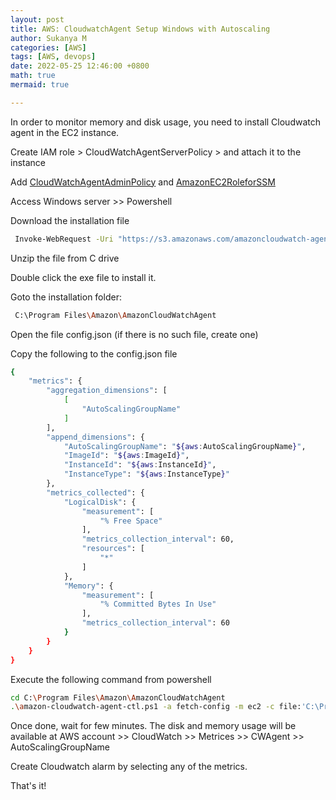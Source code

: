 ```yaml
---
layout: post
title: AWS: CloudwatchAgent Setup Windows with Autoscaling
author: Sukanya M
categories: [AWS]
tags: [AWS, devops]
date: 2022-05-25 12:46:00 +0800
math: true
mermaid: true

---
```



In order to monitor memory and disk usage, you need to install Cloudwatch agent in the EC2 instance.

Create IAM role > CloudWatchAgentServerPolicy > and attach it to the instance

Add [CloudWatchAgentAdminPolicy](https://console.aws.amazon.com/iam/home?region=us-east-1#/policies/arn%3Aaws%3Aiam%3A%3Aaws%3Apolicy%2FCloudWatchAgentAdminPolicy) and [AmazonEC2RoleforSSM](https://console.aws.amazon.com/iam/home?region=us-east-1#/policies/arn%3Aaws%3Aiam%3A%3Aaws%3Apolicy%2Fservice-role%2FAmazonEC2RoleforSSM)

Access Windows server >> Powershell

Download the installation file
```sh
 Invoke-WebRequest -Uri "https://s3.amazonaws.com/amazoncloudwatch-agent/windows/amd64/latest/AmazonCloudWatchAgent.zip" -OutFile "C:\AwsCloudWatchAgent.zip"
 ```
Unzip the file from C drive

Double click the exe file to install it.

Goto the installation folder:

```sh
 C:\Program Files\Amazon\AmazonCloudWatchAgent
```
Open the file config.json (if there is no such file, create one)

Copy the following to the config.json file

```sh
{
	"metrics": {
		"aggregation_dimensions": [
			[
				"AutoScalingGroupName"
			]
		],
		"append_dimensions": {
			"AutoScalingGroupName": "${aws:AutoScalingGroupName}",
			"ImageId": "${aws:ImageId}",
			"InstanceId": "${aws:InstanceId}",
			"InstanceType": "${aws:InstanceType}"
		},
		"metrics_collected": {
			"LogicalDisk": {
				"measurement": [
					"% Free Space"
				],
				"metrics_collection_interval": 60,
				"resources": [
					"*"
				]
			},
			"Memory": {
				"measurement": [
					"% Committed Bytes In Use"
				],
				"metrics_collection_interval": 60
			}
		}
	}
}
```
Execute the following command from powershell

```sh
cd C:\Program Files\Amazon\AmazonCloudWatchAgent
.\amazon-cloudwatch-agent-ctl.ps1 -a fetch-config -m ec2 -c file:'C:\Program Files\Amazon\AmazonCloudWatchAgent\config.json' -s
```
Once done, wait for few minutes. The disk and memory usage will be available at AWS account >> CloudWatch >> Metrices >> CWAgent >> AutoScalingGroupName

Create Cloudwatch alarm by selecting any of the metrics.

That's it!
